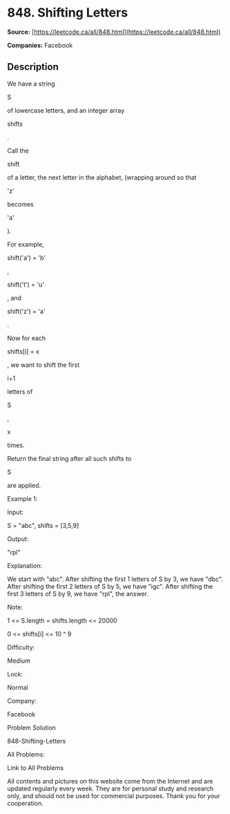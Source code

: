 # 848. Shifting Letters

**Source:** [https://leetcode.ca/all/848.html](https://leetcode.ca/all/848.html)

**Companies:** Facebook

## Description

We have a string

S

of lowercase letters, and an integer array

shifts

.

Call the

shift

of a letter, the next letter in the alphabet, (wrapping around so
        that

'z'

becomes

'a'

).

For example,

shift('a') = 'b'

,

shift('t') = 'u'

,
        and

shift('z') = 'a'

.

Now for each

shifts[i] = x

, we want to shift the first

i+1

letters
        of

S

,

x

times.

Return the final string after all such shifts to

S

are applied.

Example 1:

Input:

S = "abc", shifts = [3,5,9]

Output:

"rpl"

Explanation:

We start with "abc".
After shifting the first 1 letters of S by 3, we have "dbc".
After shifting the first 2 letters of S by 5, we have "igc".
After shifting the first 3 letters of S by 9, we have "rpl", the answer.

Note:

1 <= S.length = shifts.length <= 20000

0 <= shifts[i] <= 10 ^ 9

Difficulty:

Medium

Lock:

Normal

Company:

Facebook

Problem Solution

848-Shifting-Letters

All Problems:

Link to All Problems

All contents and pictures on this website come from the Internet and are updated regularly every week. They are for personal study and research only, and should not be used for commercial purposes. Thank you for your cooperation.

